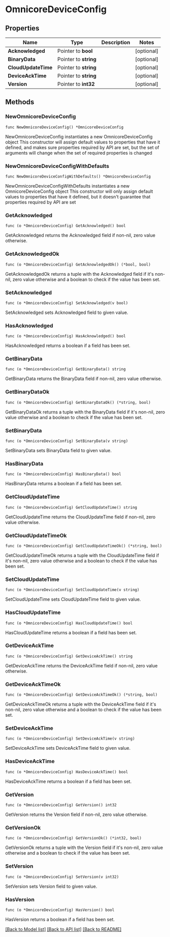 # OmnicoreDeviceConfig

## Properties

Name | Type | Description | Notes
------------ | ------------- | ------------- | -------------
**Acknowledged** | Pointer to **bool** |  | [optional] 
**BinaryData** | Pointer to **string** |  | [optional] 
**CloudUpdateTime** | Pointer to **string** |  | [optional] 
**DeviceAckTime** | Pointer to **string** |  | [optional] 
**Version** | Pointer to **int32** |  | [optional] 

## Methods

### NewOmnicoreDeviceConfig

`func NewOmnicoreDeviceConfig() *OmnicoreDeviceConfig`

NewOmnicoreDeviceConfig instantiates a new OmnicoreDeviceConfig object
This constructor will assign default values to properties that have it defined,
and makes sure properties required by API are set, but the set of arguments
will change when the set of required properties is changed

### NewOmnicoreDeviceConfigWithDefaults

`func NewOmnicoreDeviceConfigWithDefaults() *OmnicoreDeviceConfig`

NewOmnicoreDeviceConfigWithDefaults instantiates a new OmnicoreDeviceConfig object
This constructor will only assign default values to properties that have it defined,
but it doesn't guarantee that properties required by API are set

### GetAcknowledged

`func (o *OmnicoreDeviceConfig) GetAcknowledged() bool`

GetAcknowledged returns the Acknowledged field if non-nil, zero value otherwise.

### GetAcknowledgedOk

`func (o *OmnicoreDeviceConfig) GetAcknowledgedOk() (*bool, bool)`

GetAcknowledgedOk returns a tuple with the Acknowledged field if it's non-nil, zero value otherwise
and a boolean to check if the value has been set.

### SetAcknowledged

`func (o *OmnicoreDeviceConfig) SetAcknowledged(v bool)`

SetAcknowledged sets Acknowledged field to given value.

### HasAcknowledged

`func (o *OmnicoreDeviceConfig) HasAcknowledged() bool`

HasAcknowledged returns a boolean if a field has been set.

### GetBinaryData

`func (o *OmnicoreDeviceConfig) GetBinaryData() string`

GetBinaryData returns the BinaryData field if non-nil, zero value otherwise.

### GetBinaryDataOk

`func (o *OmnicoreDeviceConfig) GetBinaryDataOk() (*string, bool)`

GetBinaryDataOk returns a tuple with the BinaryData field if it's non-nil, zero value otherwise
and a boolean to check if the value has been set.

### SetBinaryData

`func (o *OmnicoreDeviceConfig) SetBinaryData(v string)`

SetBinaryData sets BinaryData field to given value.

### HasBinaryData

`func (o *OmnicoreDeviceConfig) HasBinaryData() bool`

HasBinaryData returns a boolean if a field has been set.

### GetCloudUpdateTime

`func (o *OmnicoreDeviceConfig) GetCloudUpdateTime() string`

GetCloudUpdateTime returns the CloudUpdateTime field if non-nil, zero value otherwise.

### GetCloudUpdateTimeOk

`func (o *OmnicoreDeviceConfig) GetCloudUpdateTimeOk() (*string, bool)`

GetCloudUpdateTimeOk returns a tuple with the CloudUpdateTime field if it's non-nil, zero value otherwise
and a boolean to check if the value has been set.

### SetCloudUpdateTime

`func (o *OmnicoreDeviceConfig) SetCloudUpdateTime(v string)`

SetCloudUpdateTime sets CloudUpdateTime field to given value.

### HasCloudUpdateTime

`func (o *OmnicoreDeviceConfig) HasCloudUpdateTime() bool`

HasCloudUpdateTime returns a boolean if a field has been set.

### GetDeviceAckTime

`func (o *OmnicoreDeviceConfig) GetDeviceAckTime() string`

GetDeviceAckTime returns the DeviceAckTime field if non-nil, zero value otherwise.

### GetDeviceAckTimeOk

`func (o *OmnicoreDeviceConfig) GetDeviceAckTimeOk() (*string, bool)`

GetDeviceAckTimeOk returns a tuple with the DeviceAckTime field if it's non-nil, zero value otherwise
and a boolean to check if the value has been set.

### SetDeviceAckTime

`func (o *OmnicoreDeviceConfig) SetDeviceAckTime(v string)`

SetDeviceAckTime sets DeviceAckTime field to given value.

### HasDeviceAckTime

`func (o *OmnicoreDeviceConfig) HasDeviceAckTime() bool`

HasDeviceAckTime returns a boolean if a field has been set.

### GetVersion

`func (o *OmnicoreDeviceConfig) GetVersion() int32`

GetVersion returns the Version field if non-nil, zero value otherwise.

### GetVersionOk

`func (o *OmnicoreDeviceConfig) GetVersionOk() (*int32, bool)`

GetVersionOk returns a tuple with the Version field if it's non-nil, zero value otherwise
and a boolean to check if the value has been set.

### SetVersion

`func (o *OmnicoreDeviceConfig) SetVersion(v int32)`

SetVersion sets Version field to given value.

### HasVersion

`func (o *OmnicoreDeviceConfig) HasVersion() bool`

HasVersion returns a boolean if a field has been set.


[[Back to Model list]](../README.md#documentation-for-models) [[Back to API list]](../README.md#documentation-for-api-endpoints) [[Back to README]](../README.md)


